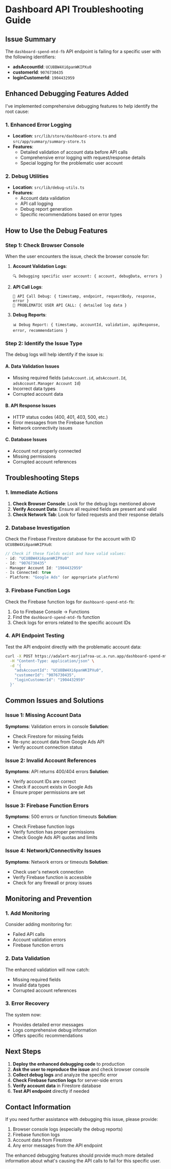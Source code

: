 # Dashboard API Troubleshooting Guide

## Issue Summary
The `dashboard-spend-mtd-fb` API endpoint is failing for a specific user with the following identifiers:
- **adsAccountId**: `UCU8BW4Xi6panWKIPXu0`
- **customerId**: `9076730435`
- **loginCustomerId**: `1904432959`

## Enhanced Debugging Features Added

I've implemented comprehensive debugging features to help identify the root cause:

### 1. Enhanced Error Logging
- **Location**: `src/lib/store/dashboard-store.ts` and `src/app/summary/summary-store.ts`
- **Features**:
  - Detailed validation of account data before API calls
  - Comprehensive error logging with request/response details
  - Special logging for the problematic user account

### 2. Debug Utilities
- **Location**: `src/lib/debug-utils.ts`
- **Features**:
  - Account data validation
  - API call logging
  - Debug report generation
  - Specific recommendations based on error types

## How to Use the Debug Features

### Step 1: Check Browser Console
When the user encounters the issue, check the browser console for:

1. **Account Validation Logs**:
   ```
   🔍 Debugging specific user account: { account, debugData, errors }
   ```

2. **API Call Logs**:
   ```
   🚀 API Call Debug: { timestamp, endpoint, requestBody, response, error }
   🚨 PROBLEMATIC USER API CALL: { detailed log data }
   ```

3. **Debug Reports**:
   ```
   📊 Debug Report: { timestamp, accountId, validation, apiResponse, error, recommendations }
   ```

### Step 2: Identify the Issue Type

The debug logs will help identify if the issue is:

#### A. Data Validation Issues
- Missing required fields (`adsAccount.id`, `adsAccount.Id`, `adsAccount.Manager Account Id`)
- Incorrect data types
- Corrupted account data

#### B. API Response Issues
- HTTP status codes (400, 401, 403, 500, etc.)
- Error messages from the Firebase function
- Network connectivity issues

#### C. Database Issues
- Account not properly connected
- Missing permissions
- Corrupted account references

## Troubleshooting Steps

### 1. Immediate Actions
1. **Check Browser Console**: Look for the debug logs mentioned above
2. **Verify Account Data**: Ensure all required fields are present and valid
3. **Check Network Tab**: Look for failed requests and their response details

### 2. Database Investigation
Check the Firebase Firestore database for the account with ID `UCU8BW4Xi6panWKIPXu0`:

```javascript
// Check if these fields exist and have valid values:
- id: "UCU8BW4Xi6panWKIPXu0"
- Id: "9076730435" 
- Manager Account Id: "1904432959"
- Is Connected: true
- Platform: "Google Ads" (or appropriate platform)
```

### 3. Firebase Function Logs
Check the Firebase function logs for `dashboard-spend-mtd-fb`:
1. Go to Firebase Console → Functions
2. Find the `dashboard-spend-mtd-fb` function
3. Check logs for errors related to the specific account IDs

### 4. API Endpoint Testing
Test the API endpoint directly with the problematic account data:

```bash
curl -X POST https://adalert-msrjiafroa-uc.a.run.app/dashboard-spend-mtd-fb \
  -H "Content-Type: application/json" \
  -d '{
    "adsAccountId": "UCU8BW4Xi6panWKIPXu0",
    "customerId": "9076730435",
    "loginCustomerId": "1904432959"
  }'
```

## Common Issues and Solutions

### Issue 1: Missing Account Data
**Symptoms**: Validation errors in console
**Solution**: 
- Check Firestore for missing fields
- Re-sync account data from Google Ads API
- Verify account connection status

### Issue 2: Invalid Account References
**Symptoms**: API returns 400/404 errors
**Solution**:
- Verify account IDs are correct
- Check if account exists in Google Ads
- Ensure proper permissions are set

### Issue 3: Firebase Function Errors
**Symptoms**: 500 errors or function timeouts
**Solution**:
- Check Firebase function logs
- Verify function has proper permissions
- Check Google Ads API quotas and limits

### Issue 4: Network/Connectivity Issues
**Symptoms**: Network errors or timeouts
**Solution**:
- Check user's network connection
- Verify Firebase function is accessible
- Check for any firewall or proxy issues

## Monitoring and Prevention

### 1. Add Monitoring
Consider adding monitoring for:
- Failed API calls
- Account validation errors
- Firebase function errors

### 2. Data Validation
The enhanced validation will now catch:
- Missing required fields
- Invalid data types
- Corrupted account references

### 3. Error Recovery
The system now:
- Provides detailed error messages
- Logs comprehensive debug information
- Offers specific recommendations

## Next Steps

1. **Deploy the enhanced debugging code** to production
2. **Ask the user to reproduce the issue** and check browser console
3. **Collect debug logs** and analyze the specific error
4. **Check Firebase function logs** for server-side errors
5. **Verify account data** in Firestore database
6. **Test API endpoint** directly if needed

## Contact Information

If you need further assistance with debugging this issue, please provide:
1. Browser console logs (especially the debug reports)
2. Firebase function logs
3. Account data from Firestore
4. Any error messages from the API endpoint

The enhanced debugging features should provide much more detailed information about what's causing the API calls to fail for this specific user.
